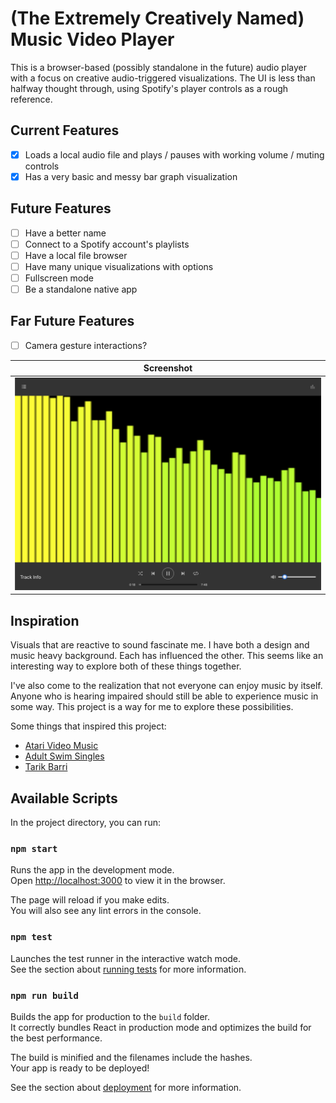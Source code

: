 # (The Extremely Creatively Named) Music Video Player

This is a browser-based (possibly standalone in the future) audio player with a focus on creative audio-triggered visualizations. The UI is less than halfway thought through, using Spotify's player controls as a rough reference.

## Current Features

- [X] Loads a local audio file and plays / pauses with working volume / muting controls
- [X] Has a very basic and messy bar graph visualization

## Future Features

- [ ] Have a better name
- [ ] Connect to a Spotify account's playlists
- [ ] Have a local file browser
- [ ] Have many unique visualizations with options
- [ ] Fullscreen mode
- [ ] Be a standalone native app

## Far Future Features

- [ ] Camera gesture interactions?

| Screenshot |
| --- |
| ![Screenshot](screenshot.png) |

## Inspiration

Visuals that are reactive to sound fascinate me. I have both a design and music heavy background. Each has influenced the other. This seems like an interesting way to explore both of these things together.

I've also come to the realization that not everyone can enjoy music by itself. Anyone who is hearing impaired should still be able to experience music in some way. This project is a way for me to explore these possibilities.

Some things that inspired this project:
- [Atari Video Music](https://en.wikipedia.org/wiki/Atari_Video_Music)
- [Adult Swim Singles](https://www.adultswim.com/music/singles-2017/61)
- [Tarik Barri](http://tarikbarri.nl/video)

## Available Scripts

In the project directory, you can run:

### `npm start`

Runs the app in the development mode.<br>
Open [http://localhost:3000](http://localhost:3000) to view it in the browser.

The page will reload if you make edits.<br>
You will also see any lint errors in the console.

### `npm test`

Launches the test runner in the interactive watch mode.<br>
See the section about [running tests](https://facebook.github.io/create-react-app/docs/running-tests) for more information.

### `npm run build`

Builds the app for production to the `build` folder.<br>
It correctly bundles React in production mode and optimizes the build for the best performance.

The build is minified and the filenames include the hashes.<br>
Your app is ready to be deployed!

See the section about [deployment](https://facebook.github.io/create-react-app/docs/deployment) for more information.
